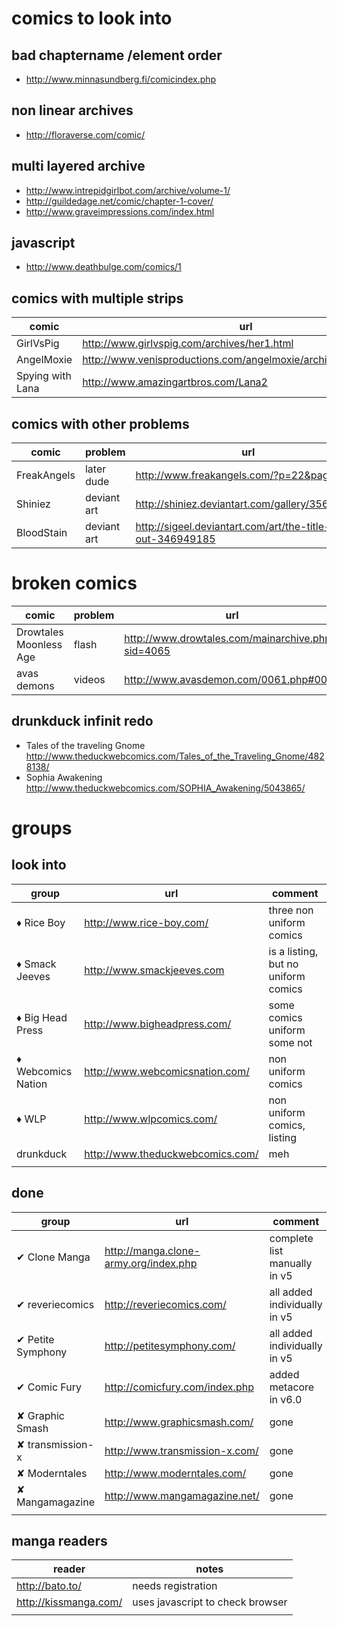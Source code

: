# comics to look into

## bad chaptername /element order

* <http://www.minnasundberg.fi/comicindex.php>

## non linear archives

* <http://floraverse.com/comic/>

## multi layered archive

* <http://www.intrepidgirlbot.com/archive/volume-1/>
* <http://guildedage.net/comic/chapter-1-cover/>
* <http://www.graveimpressions.com/index.html>

## javascript

* <http://www.deathbulge.com/comics/1>


## comics with multiple strips

|       comic        |                                url                                 |
|--------------------|--------------------------------------------------------------------|
| GirlVsPig          | <http://www.girlvspig.com/archives/her1.html>                      |
| AngelMoxie         | <http://www.venisproductions.com/angelmoxie/archives/0/0/001.html> |
| Spying with Lana   | <http://www.amazingartbros.com/Lana2>                              |

## comics with other problems

|    comic    |              problem               |                              url                              |
| ----------- | ---------------------------------- | ------------------------------------------------------------- |
| FreakAngels | later dude                         | <http://www.freakangels.com/?p=22&page=1>                     |
| Shiniez     | deviant art                        | <http://shiniez.deviantart.com/gallery/35675685>              |
| BloodStain  | deviant art                        | <http://sigeel.deviantart.com/art/the-title-is-out-346949185> |

# broken comics

|         comic          | problem |                         url                         |
| ---------------------- | ------- | --------------------------------------------------- |
| Drowtales Moonless Age | flash   | <http://www.drowtales.com/mainarchive.php?sid=4065> |
| avas demons            | videos  | <http://www.avasdemon.com/0061.php#0061>            |

## drunkduck infinit redo

* Tales of the traveling Gnome http://www.theduckwebcomics.com/Tales_of_the_Traveling_Gnome/4828138/
* Sophia Awakening http://www.theduckwebcomics.com/SOPHIA_Awakening/5043865/

# groups

## look into

|       group        |                url                 |               comment               |
| ------------------ | ---------------------------------- | ----------------------------------- |
| ♦ Rice Boy         | <http://www.rice-boy.com/>         | three non uniform comics            |
| ♦ Smack Jeeves     | <http://www.smackjeeves.com>       | is a listing, but no uniform comics |
| ♦ Big Head Press   | <http://www.bigheadpress.com/>     | some comics uniform some not        |
| ♦ Webcomics Nation | <http://www.webcomicsnation.com/>  | non uniform comics                  |
| ♦ WLP              | <http://www.wlpcomics.com/>        | non uniform comics, listing         |
| drunkduck          | <http://www.theduckwebcomics.com/> | meh                                 |
|                    |                                    |                                     |

## done

|       group       |                   url                   |           comment            |
| ----------------- | --------------------------------------- | ---------------------------- |
| ✔ Clone Manga     | <http://manga.clone-army.org/index.php> | complete list manually in v5 |
| ✔ reveriecomics   | <http://reveriecomics.com/>             | all added individually in v5 |
| ✔ Petite Symphony | <http://petitesymphony.com/>            | all added individually in v5 |
| ✔ Comic Fury      | <http://comicfury.com/index.php>        | added metacore in v6.0       |
| ✘ Graphic Smash   | <http://www.graphicsmash.com/>          | gone                         |
| ✘ transmission-x  | <http://www.transmission-x.com/>        | gone                         |
| ✘ Moderntales     | <http://www.moderntales.com/>           | gone                         |
| ✘ Mangamagazine   | <http://www.mangamagazine.net/>         | gone                         |
|                   |                                         |                              |

## manga readers

|         reader        |              notes               |
|-----------------------|----------------------------------|
| http://bato.to/       | needs registration               |
| http://kissmanga.com/ | uses javascript to check browser |
|                       |                                  |
